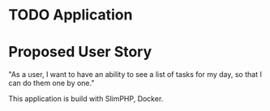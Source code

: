 # TODO Application

# Proposed User Story
"As a user, I want to have an ability to see a list of tasks for my day, so that I can do them one by one."

This application is build with SlimPHP, Docker.